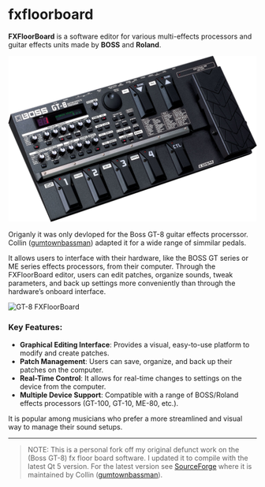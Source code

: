 # fxfloorboard

**FXFloorBoard** is a software editor for various multi-effects processors and guitar effects units made by **BOSS** and **Roland**. 

![Boss GT-8 multi-effects processor](https://raw.githubusercontent.com/ucomesdag/fxfloorboard/images/boss_gt-8.png)

Origanly it was only devloped for the Boss GT-8 guitar effects procerssor. Collin ([gumtownbassman][gumtownbassman]) adapted it for a wide range of simmilar pedals. 

It allows users to interface with their hardware, like the BOSS GT series or ME series effects processors, from their computer. Through the FXFloorBoard editor, users can edit patches, organize sounds, tweak parameters, and back up settings more conveniently than through the hardware’s onboard interface.

![GT-8 FXFloorBoard](https://raw.githubusercontent.com/ucomesdag/fxfloorboard/images/fxfloorboard.gif)

### Key Features:
- **Graphical Editing Interface**: Provides a visual, easy-to-use platform to modify and create patches.
- **Patch Management**: Users can save, organize, and back up their patches on the computer.
- **Real-Time Control**: It allows for real-time changes to settings on the device from the computer.
- **Multiple Device Support**: Compatible with a range of BOSS/Roland effects processors (GT-100, GT-10, ME-80, etc.).

It is popular among musicians who prefer a more streamlined and visual way to manage their sound setups.

---


> NOTE: This is a personal fork off my original defunct work on the (Boss GT-8) fx floor board software. I updated it to compile with the latest Qt 5 version. For the latest version see [SourceForge][sourceforge]  where it is maintained by Collin ([gumtownbassman][gumtownbassman]).

[sourceforge]: https://sourceforge.net/p/fxfloorboard/code/ci/5da5aeebaa76fa24e0d2ee1b3fecc9388eb902b8/
[gumtownbassman]: https://sourceforge.net/u/gumtownbassman/profile/